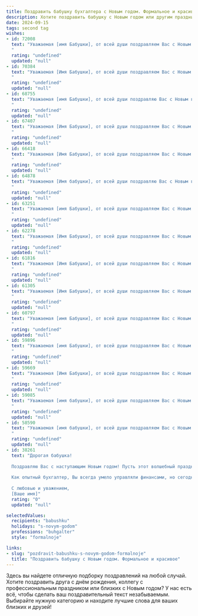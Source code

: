 ```yaml
---
title: Поздравить бабушку бухгалтера с Новым годом. Формальное и красивое
description: Хотите поздравить бабушку с Новым годом или другим праздником? Наш ИИ создаст незабываемое поздравление, а вы обязательно выделитесь среди других.  
date: 2024-09-15
tags: second tag
wishes:
- id: 72008
  text: "Уважаемая [имя Бабушки], от всей души поздравляем Вас с Новым годом! Желаем Вам крепкого здоровья, семейного благополучия,  радости и мира в наступающем году. Пусть Ваш профессионализм и опыт  бухгалтера всегда остаются на высоте, а работа приносит только удовлетворение.
  "
  rating: "undefined"
  updated: "null"
- id: 70384
  text: "Уважаемая [Имя Бабушки], от всей души поздравляем Вас с Новым годом! Пусть этот год принесет Вам крепкое здоровье, финансовую стабильность и благополучие. Желаем Вам оставаться такой же активной и жизнерадостной, как всегда. Пусть грядущий год станет для Вас годом новых побед и свершений!
  "
  rating: "undefined"
  updated: "null"
- id: 68755
  text: "Уважаемая [имя Бабушки], от всей души поздравляю Вас с Новым годом! Пусть этот год принесет Вам крепкое здоровье, душевное спокойствие и множество радостных событий. Желаю, чтобы все Ваши начинания были успешными, а жизнь была наполнена теплом, любовью и заботой близких.
  "
  rating: "undefined"
  updated: "null"
- id: 67407
  text: "Уважаемая [Имя Бабушки], от всей души поздравляем Вас с Новым годом! Желаем Вам крепкого здоровья, благополучия, радости и семейного тепла. Пусть новый год принесет  Вам  успех и процветание, а работа бухгалтера будет легкой и приятной. С Новым годом!
  "
  rating: "undefined"
  updated: "null"
- id: 66418
  text: "Уважаемая [Имя Бабушки], от всей души поздравляем Вас с Новым годом! Желаем Вам крепкого здоровья, семейного благополучия и праздничного настроения. Пусть наступающий год принесет Вам радость, успех и финансовую стабильность. Пусть Ваша профессиональная деятельность, работа бухгалтера, приносит Вам удовлетворение и признание!
  "
  rating: "undefined"
  updated: "null"
- id: 64878
  text: "Уважаемая [Имя бабушки], от всей души поздравляю Вас с Новым годом! Желаю крепкого здоровья, семейного благополучия и, конечно же, успехов в Вашей профессиональной сфере. Пусть наступающий год принесет Вам множество радостных моментов, исполнение всех желаний и  только положительные эмоции.
  "
  rating: "undefined"
  updated: "null"
- id: 63251
  text: "Уважаемая [имя Бабушки], от всей души поздравляем Вас с Новым годом! Желаем Вам крепкого здоровья, благополучия, радости и добра в Новом году. Пусть работа Вашего бухгалтерского отдела будет легкой и успешной, а в личной жизни — царит мир и гармония!
  "
  rating: "undefined"
  updated: "null"
- id: 62278
  text: "Уважаемая [Имя Бабушки], от всей души поздравляем Вас с Новым годом! Желаем Вам крепкого здоровья, семейного благополучия и праздничного настроения. Пусть этот год принесет Вам радость, успех и финансовое процветание!
  "
  rating: "undefined"
  updated: "null"
- id: 61816
  text: "Уважаемая [Имя Бабушки], от всей души поздравляем Вас с Новым годом! Желаем Вам крепкого здоровья, душевного спокойствия и благополучия в наступающем году. Пусть Новый год принесет Вам только радость, успех и приятные моменты. Спасибо Вам за Ваш труд и преданность профессии бухгалтера!
  "
  rating: "undefined"
  updated: "null"
- id: 61305
  text: "Уважаемая [Имя Бабушки], от всей души поздравляем Вас с Новым годом! Желаем Вам крепкого здоровья, оптимизма, семейного благополучия и, конечно же, профессиональных успехов в новом году! Пусть работа приносит только радость, а результаты будут всегда положительными. С Новым годом!
  "
  rating: "undefined"
  updated: "null"
- id: 60797
  text: "Уважаемая [имя Бабушки], от всей души поздравляем Вас с Новым годом! Пусть этот год станет для Вас временем радости, благополучия и процветания. Желаем Вам крепкого здоровья, оптимизма и новых, интересных задач в Вашей профессиональной деятельности. Пусть Новый год принесет Вам только приятные сюрпризы и исполнение всех Ваших желаний!
  "
  rating: "undefined"
  updated: "null"
- id: 59896
  text: "Уважаемая [имя Бабушки], от всей души поздравляем Вас с Новым годом! Пусть наступающий год принесет Вам крепкое здоровье, семейное благополучие и финансовую стабильность. Желаем Вам новых профессиональных успехов, ведь Ваш опыт и мастерство как бухгалтера бесценны. Пусть каждый день будет наполнен радостью, теплом и любовью близких. С Новым годом!
  "
  rating: "undefined"
  updated: "null"
- id: 59669
  text: "Уважаемая [Имя Бабушки], от всей души поздравляем Вас с Новым годом! Желаем Вам крепкого здоровья, благополучия, семейного тепла и, конечно же,  чтобы в Новом году все Ваши бухгалтерские отчеты были безупречны и радовали Вас своей точностью!
  "
  rating: "undefined"
  updated: "null"
- id: 59085
  text: "Уважаемая [имя бабушки], от всей души поздравляем Вас с Новым годом! Желаем Вам крепкого здоровья, семейного благополучия и  успехов в Вашей нелегкой, но важной работе бухгалтера. Пусть Новый год принесет Вам только радость, мир и процветание!
  "
  rating: "undefined"
  updated: "null"
- id: 58590
  text: "Уважаемая [имя бабушки], от всей души поздравляем Вас с Новым годом! Пусть наступающий год принесет Вам крепкое здоровье, мир и благополучие, а работа, как всегда, будет идти в гору! Желаем Вам праздничного настроения, душевного тепла и исполнения всех желаний.
  "
  rating: "undefined"
  updated: "null"
- id: 38261
  text: "Дорогая бабушка!
  
  Поздравляю Вас с наступающим Новым годом! Пусть этот волшебный праздник принесет в Ваш дом тепло, радость и уют. Желаю здоровья, счастья и долгих лет жизни, наполненных яркими моментами и приятными воспоминаниями.
  
  Как опытный бухгалтер, Вы всегда умело управляли финансами, но сегодня желаю Вам лишь богатства в душе и гармонии в жизни. Пусть каждый день нового года будет щедрым на удачу и благополучие.
  
  С любовью и уважением,
  [Ваше имя]"
  rating: "0"
  updated: "null"

selectedValues:
  recipients: "babushku"
  holidays: "s-novym-godom"
  professions: "buhgalter"
  style: "formalnoje"

links:
- slug: "pozdravit-babushku-s-novym-godom-formalnoje"
  title: "Поздравить бабушку с Новым годом. Формальное и красивое"
---
```


Здесь вы найдете отличную подборку поздравлений на любой случай. 
Хотите поздравить друга с днём рождения, коллегу с профессиональным праздником или близких с Новым годом? У нас есть всё, чтобы сделать ваш поздравительный текст незабываемым. Выбирайте нужную категорию и находите лучшие слова для ваших близких и друзей!

